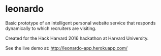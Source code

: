# leonardo
Basic prototype of an intelligent personal website service that responds dynamically to which recruiters are visiting.

Created for the Hack Harvard 2016 hackathon at Harvard University.

See the live demo at: http://leonardo-app.herokuapp.com/

